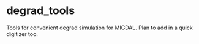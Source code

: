 # degrad_tools
Tools for convenient degrad simulation for MIGDAL. Plan to add in a quick digitizer too.

